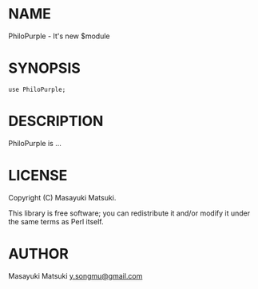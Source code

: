 # NAME

PhiloPurple - It's new $module

# SYNOPSIS

    use PhiloPurple;

# DESCRIPTION

PhiloPurple is ...

# LICENSE

Copyright (C) Masayuki Matsuki.

This library is free software; you can redistribute it and/or modify
it under the same terms as Perl itself.

# AUTHOR

Masayuki Matsuki <y.songmu@gmail.com>
